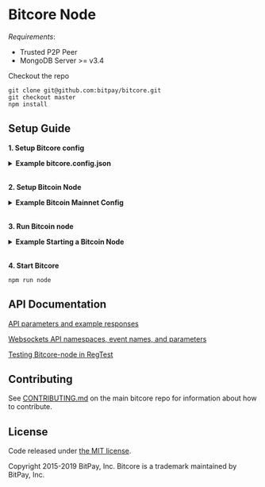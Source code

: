 Bitcore Node
============
_Requirements_:
- Trusted P2P Peer
- MongoDB Server >= v3.4

Checkout the repo

```
git clone git@github.com:bitpay/bitcore.git
git checkout master
npm install
```

## Setup Guide

**1. Setup Bitcore config**

<details>
<summary><b>Example bitcore.config.json</b></summary>
<br>

```
{
  "bitcoreNode": {
    "chains": {
      "BTC": {
        "mainnet": {
          "chainSource": "p2p",
          "trustedPeers": [
            {
              "host": "127.0.0.1",
              "port": 20008
            }
          ],
          "rpc": {
            "host": "127.0.0.1",
            "port": 20009,
            "username": "username",
            "password": "password"
          }
        },
        "regtest": {
          "chainSource": "p2p",
          "trustedPeers": [
            {
              "host": "127.0.0.1",
              "port": 20020
            }
          ],
          "rpc": {
            "host": "127.0.0.1",
            "port": 20021,
            "username": "username",
            "password": "password"
          }
        }
      },
      "BCH": {
        "mainnet": {
          "parentChain": "BTC",
          "forkHeight": 478558,
          "trustedPeers": [
            {
              "host": "127.0.0.1",
              "port": 30008
            }
          ],
          "rpc": {
            "host": "127.0.0.1",
            "port": 30009,
            "username": "username",
            "password": "password"
          }
        },
        "regtest": {
          "chainSource": "p2p",
          "trustedPeers": [
            {
              "host": "127.0.0.1",
              "port": 30020
            }
          ],
          "rpc": {
            "host": "127.0.0.1",
            "port": 30021,
            "username": "username",
            "password": "password"
          }
        }
      }
    }
  }
}
```

</details>
<br>

**2. Setup Bitcoin Node**

<details>
<summary><b> Example Bitcoin Mainnet Config </b></summary>
<br>

```
whitelist=127.0.0.1
txindex=0
listen=1
server=1
irc=1
upnp=1

# Make sure port & rpcport matches the 
# bitcore.config.json ports for BTC mainnet

port=20008
rpcport=20009
rpcallowip=127.0.0.1

rpcuser=username
rpcpassword=password
```
</details>
<br>

**3. Run Bitcoin node**
<details>
<summary><b>Example Starting a Bitcoin Node</b></summary>
<br>
  
```
# Path to your bitcoin application and path to the config above
/Applications/Bitcoin-Qt.app/Contents/MacOS/Bitcoin-Qt -datadir=/Users/username/blockchains/bitcoin-core/networks/mainnet/
```

</details>
<br>

**4. Start Bitcore**

```
npm run node
```

## API Documentation

[API parameters and example responses](./packages/bitcore-node/docs/api-documentation.md)

[Websockets API namespaces, event names, and parameters](./packages/bitcore-node/docs/sockets-api.md)

[Testing Bitcore-node in RegTest](./packages/bitcore-node/docs/wallet-guide.md)

## Contributing

See [CONTRIBUTING.md](https://github.com/bitpay/bitcore) on the main bitcore repo for information about how to contribute.

## License

Code released under [the MIT license](https://github.com/bitpay/bitcore/blob/master/LICENSE).

Copyright 2015-2019 BitPay, Inc. Bitcore is a trademark maintained by BitPay, Inc.
